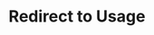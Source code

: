 ---
layout: redirect
title: Redirect to Usage
permalink: /doc/Dev/How-to-build/
newlink: /doc/Usage/
---
